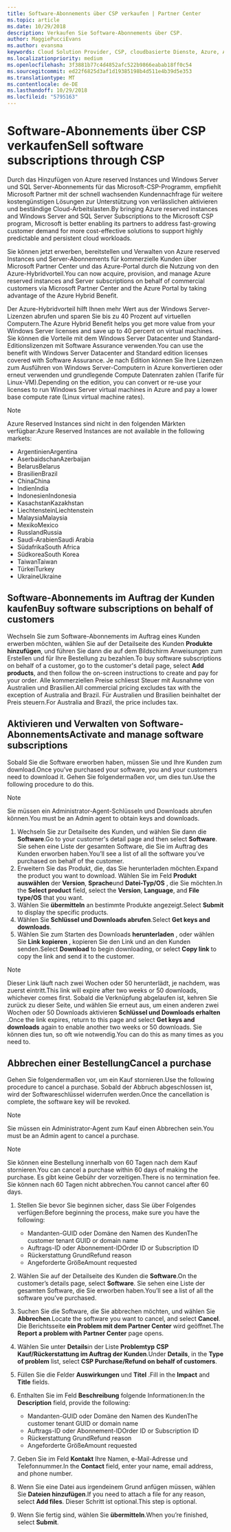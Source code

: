 ```yaml
---
title: Software-Abonnements über CSP verkaufen | Partner Center
ms.topic: article
ms.date: 10/29/2018
description: Verkaufen Sie Software-Abonnements über CSP.
author: MaggiePucciEvans
ms.author: evansma
keywords: Cloud Solution Provider, CSP, cloudbasierte Dienste, Azure, Azure RI, Windows Server, SQL Server, Software-Abonnements
ms.localizationpriority: medium
ms.openlocfilehash: 3f3881b77c4d4852afc522b9866eabab18ff0c54
ms.sourcegitcommit: ed22f6825d3af1d19385198b4d511e4b39d5e353
ms.translationtype: MT
ms.contentlocale: de-DE
ms.lasthandoff: 10/29/2018
ms.locfileid: "5795163"
---
```

# <a name="sell-software-subscriptions-through-csp"></a><span data-ttu-id="7a6f5-104">Software-Abonnements über CSP verkaufen</span><span class="sxs-lookup"><span data-stu-id="7a6f5-104">Sell software subscriptions through CSP</span></span>

<span data-ttu-id="7a6f5-105">Durch das Hinzufügen von Azure reserved Instances und Windows Server und SQL Server-Abonnements für das Microsoft-CSP-Programm, empfiehlt Microsoft Partner mit der schnell wachsenden Kundennachfrage für weitere kostengünstigen Lösungen zur Unterstützung von verlässlichen aktivieren und beständige Cloud-Arbeitslasten.</span><span class="sxs-lookup"><span data-stu-id="7a6f5-105">By bringing Azure reserved instances and Windows Server and SQL Server Subscriptions to the Microsoft CSP program, Microsoft is better enabling its partners to address fast-growing customer demand for more cost-effective solutions to support highly predictable and persistent cloud workloads.</span></span> 

<span data-ttu-id="7a6f5-106">Sie können jetzt erwerben, bereitstellen und Verwalten von Azure reserved Instances und Server-Abonnements für kommerzielle Kunden über Microsoft Partner Center und das Azure-Portal durch die Nutzung von den Azure-Hybridvorteil.</span><span class="sxs-lookup"><span data-stu-id="7a6f5-106">You can now acquire, provision, and manage Azure reserved instances and Server subscriptions on behalf of commercial customers via Microsoft Partner Center and the Azure Portal by taking advantage of the Azure Hybrid Benefit.</span></span> 

<span data-ttu-id="7a6f5-107">Der Azure-Hybridvorteil hilft Ihnen mehr Wert aus der Windows Server-Lizenzen abrufen und sparen Sie bis zu 40 Prozent auf virtuellen Computern.</span><span class="sxs-lookup"><span data-stu-id="7a6f5-107">The Azure Hybrid Benefit helps you get more value from your Windows Server licenses and save up to 40 percent on virtual machines.</span></span> <span data-ttu-id="7a6f5-108">Sie können die Vorteile mit dem Windows Server Datacenter und Standard-Editionslizenzen mit Software Assurance verwenden.</span><span class="sxs-lookup"><span data-stu-id="7a6f5-108">You can use the benefit with Windows Server Datacenter and Standard edition licenses covered with Software Assurance.</span></span> <span data-ttu-id="7a6f5-109">Je nach Edition können Sie Ihre Lizenzen zum Ausführen von Windows Server-Computern in Azure konvertieren oder erneut verwenden und grundlegende Compute Datenraten zahlen (Tarife für Linux-VM).</span><span class="sxs-lookup"><span data-stu-id="7a6f5-109">Depending on the edition, you can convert or re-use your licenses to run Windows Server virtual machines in Azure and pay a lower base compute rate (Linux virtual machine rates).</span></span>

> [!NOTE]  
> <span data-ttu-id="7a6f5-110">Azure Reserved Instances sind nicht in den folgenden Märkten verfügbar:</span><span class="sxs-lookup"><span data-stu-id="7a6f5-110">Azure Reserved Instances are not available in the following markets:</span></span>  
> * <span data-ttu-id="7a6f5-111">Argentinien</span><span class="sxs-lookup"><span data-stu-id="7a6f5-111">Argentina</span></span>
> * <span data-ttu-id="7a6f5-112">Aserbaidschan</span><span class="sxs-lookup"><span data-stu-id="7a6f5-112">Azerbaijan</span></span>
> * <span data-ttu-id="7a6f5-113">Belarus</span><span class="sxs-lookup"><span data-stu-id="7a6f5-113">Belarus</span></span>
> * <span data-ttu-id="7a6f5-114">Brasilien</span><span class="sxs-lookup"><span data-stu-id="7a6f5-114">Brazil</span></span>
> * <span data-ttu-id="7a6f5-115">China</span><span class="sxs-lookup"><span data-stu-id="7a6f5-115">China</span></span>
> * <span data-ttu-id="7a6f5-116">Indien</span><span class="sxs-lookup"><span data-stu-id="7a6f5-116">India</span></span>
> * <span data-ttu-id="7a6f5-117">Indonesien</span><span class="sxs-lookup"><span data-stu-id="7a6f5-117">Indonesia</span></span>
> * <span data-ttu-id="7a6f5-118">Kasachstan</span><span class="sxs-lookup"><span data-stu-id="7a6f5-118">Kazakhstan</span></span>
> * <span data-ttu-id="7a6f5-119">Liechtenstein</span><span class="sxs-lookup"><span data-stu-id="7a6f5-119">Liechtenstein</span></span>
> * <span data-ttu-id="7a6f5-120">Malaysia</span><span class="sxs-lookup"><span data-stu-id="7a6f5-120">Malaysia</span></span>
> * <span data-ttu-id="7a6f5-121">Mexiko</span><span class="sxs-lookup"><span data-stu-id="7a6f5-121">Mexico</span></span>
> * <span data-ttu-id="7a6f5-122">Russland</span><span class="sxs-lookup"><span data-stu-id="7a6f5-122">Russia</span></span>
> * <span data-ttu-id="7a6f5-123">Saudi-Arabien</span><span class="sxs-lookup"><span data-stu-id="7a6f5-123">Saudi Arabia</span></span>
> * <span data-ttu-id="7a6f5-124">Südafrika</span><span class="sxs-lookup"><span data-stu-id="7a6f5-124">South Africa</span></span>
> * <span data-ttu-id="7a6f5-125">Südkorea</span><span class="sxs-lookup"><span data-stu-id="7a6f5-125">South Korea</span></span>
> * <span data-ttu-id="7a6f5-126">Taiwan</span><span class="sxs-lookup"><span data-stu-id="7a6f5-126">Taiwan</span></span>
> * <span data-ttu-id="7a6f5-127">Türkei</span><span class="sxs-lookup"><span data-stu-id="7a6f5-127">Turkey</span></span>
> * <span data-ttu-id="7a6f5-128">Ukraine</span><span class="sxs-lookup"><span data-stu-id="7a6f5-128">Ukraine</span></span>

## <a name="buy-software-subscriptions-on-behalf-of-customers"></a><span data-ttu-id="7a6f5-129">Software-Abonnements im Auftrag der Kunden kaufen</span><span class="sxs-lookup"><span data-stu-id="7a6f5-129">Buy software subscriptions on behalf of customers</span></span>

<span data-ttu-id="7a6f5-130">Wechseln Sie zum Software-Abonnements im Auftrag eines Kunden erwerben möchten, wählen Sie auf der Detailseite des Kunden **Produkte hinzufügen**, und führen Sie dann die auf dem Bildschirm Anweisungen zum Erstellen und für Ihre Bestellung zu bezahlen.</span><span class="sxs-lookup"><span data-stu-id="7a6f5-130">To buy software subscriptions on behalf of a customer, go to the customer's detail page, select **Add products**, and then follow the on-screen instructions to create and pay for your order.</span></span> <span data-ttu-id="7a6f5-131">Alle kommerziellen Preise schliesst Steuer mit Ausnahme von Australien und Brasilien.</span><span class="sxs-lookup"><span data-stu-id="7a6f5-131">All commercial pricing excludes tax with the exception of Australia and Brazil.</span></span> <span data-ttu-id="7a6f5-132">Für Australien und Brasilien beinhaltet der Preis steuern.</span><span class="sxs-lookup"><span data-stu-id="7a6f5-132">For Australia and Brazil, the price includes tax.</span></span>


## <a name="activate-and-manage-software-subscriptions"></a><span data-ttu-id="7a6f5-133">Aktivieren und Verwalten von Software-Abonnements</span><span class="sxs-lookup"><span data-stu-id="7a6f5-133">Activate and manage software subscriptions</span></span>

<span data-ttu-id="7a6f5-134">Sobald Sie die Software erworben haben, müssen Sie und Ihre Kunden zum download.</span><span class="sxs-lookup"><span data-stu-id="7a6f5-134">Once you’ve purchased your software, you and your customers need to download it.</span></span> <span data-ttu-id="7a6f5-135">Gehen Sie folgendermaßen vor, um dies tun.</span><span class="sxs-lookup"><span data-stu-id="7a6f5-135">Use the following procedure to do this.</span></span> 

>[!NOTE]
><span data-ttu-id="7a6f5-136">Sie müssen ein Administrator-Agent-Schlüsseln und Downloads abrufen können.</span><span class="sxs-lookup"><span data-stu-id="7a6f5-136">You must be an Admin agent to obtain keys and downloads.</span></span> 

1. <span data-ttu-id="7a6f5-137">Wechseln Sie zur Detailseite des Kunden, und wählen Sie dann die **Software**.</span><span class="sxs-lookup"><span data-stu-id="7a6f5-137">Go to your customer's detail page and then select **Software**.</span></span> <span data-ttu-id="7a6f5-138">Sie sehen eine Liste der gesamten Software, die Sie im Auftrag des Kunden erworben haben.</span><span class="sxs-lookup"><span data-stu-id="7a6f5-138">You’ll see a list of all the software you’ve purchased on behalf of the customer.</span></span> 
2.  <span data-ttu-id="7a6f5-139">Erweitern Sie das Produkt, die, das Sie herunterladen möchten.</span><span class="sxs-lookup"><span data-stu-id="7a6f5-139">Expand the product you want to download.</span></span> <span data-ttu-id="7a6f5-140">Wählen Sie im Feld **Produkt auswählen** der **Version**, **Sprache**und **Datei-Typ/OS** , die Sie möchten.</span><span class="sxs-lookup"><span data-stu-id="7a6f5-140">In the **Select product** field, select the **Version**, **Language**, and **File type/OS** that you want.</span></span> 
3.  <span data-ttu-id="7a6f5-141">Wählen Sie **übermitteln** an bestimmte Produkte angezeigt.</span><span class="sxs-lookup"><span data-stu-id="7a6f5-141">Select **Submit** to display the specific products.</span></span> 
4.  <span data-ttu-id="7a6f5-142">Wählen Sie **Schlüssel und Downloads abrufen**.</span><span class="sxs-lookup"><span data-stu-id="7a6f5-142">Select **Get keys and downloads**.</span></span> 
5.  <span data-ttu-id="7a6f5-143">Wählen Sie zum Starten des Downloads **herunterladen** , oder wählen Sie **Link kopieren** , kopieren Sie den Link und an den Kunden senden.</span><span class="sxs-lookup"><span data-stu-id="7a6f5-143">Select **Download** to begin downloading, or select **Copy link** to copy the link and send it to the customer.</span></span> 

>[!NOTE]
><span data-ttu-id="7a6f5-144">Dieser Link läuft nach zwei Wochen oder 50 herunterlädt, je nachdem, was zuerst eintritt.</span><span class="sxs-lookup"><span data-stu-id="7a6f5-144">This link will expire after two weeks or 50 downloads, whichever comes first.</span></span> <span data-ttu-id="7a6f5-145">Sobald die Verknüpfung abgelaufen ist, kehren Sie zurück zu dieser Seite, und wählen Sie erneut aus, um einen anderen zwei Wochen oder 50 Downloads aktivieren **Schlüssel und Downloads erhalten** .</span><span class="sxs-lookup"><span data-stu-id="7a6f5-145">Once the link expires, return to this page and select **Get keys and downloads** again to enable another two weeks or 50 downloads.</span></span> <span data-ttu-id="7a6f5-146">Sie können dies tun, so oft wie notwendig.</span><span class="sxs-lookup"><span data-stu-id="7a6f5-146">You can do this as many times as you need to.</span></span> 


## <a name="cancel-a-purchase"></a><span data-ttu-id="7a6f5-147">Abbrechen einer Bestellung</span><span class="sxs-lookup"><span data-stu-id="7a6f5-147">Cancel a purchase</span></span>
<span data-ttu-id="7a6f5-148">Gehen Sie folgendermaßen vor, um ein Kauf stornieren.</span><span class="sxs-lookup"><span data-stu-id="7a6f5-148">Use the following procedure to cancel a purchase.</span></span> <span data-ttu-id="7a6f5-149">Sobald der Abbruch abgeschlossen ist, wird der Softwareschlüssel widerrufen werden.</span><span class="sxs-lookup"><span data-stu-id="7a6f5-149">Once the cancellation is complete, the software key will be revoked.</span></span> 

>[!NOTE]
><span data-ttu-id="7a6f5-150">Sie müssen ein Administrator-Agent zum Kauf einen Abbrechen sein.</span><span class="sxs-lookup"><span data-stu-id="7a6f5-150">You must be an Admin agent to cancel a purchase.</span></span> 

>[!NOTE]
><span data-ttu-id="7a6f5-151">Sie können eine Bestellung innerhalb von 60 Tagen nach dem Kauf stornieren.</span><span class="sxs-lookup"><span data-stu-id="7a6f5-151">You can cancel a purchase within 60 days of making the purchase.</span></span> <span data-ttu-id="7a6f5-152">Es gibt keine Gebühr der vorzeitigen.</span><span class="sxs-lookup"><span data-stu-id="7a6f5-152">There is no termination fee.</span></span> <span data-ttu-id="7a6f5-153">Sie können nach 60 Tagen nicht abbrechen.</span><span class="sxs-lookup"><span data-stu-id="7a6f5-153">You cannot cancel after 60 days.</span></span> 

1.  <span data-ttu-id="7a6f5-154">Stellen Sie bevor Sie beginnen sicher, dass Sie über Folgendes verfügen:</span><span class="sxs-lookup"><span data-stu-id="7a6f5-154">Before beginning the process, make sure you have the following:</span></span> 
    -   <span data-ttu-id="7a6f5-155">Mandanten-GUID oder Domäne den Namen des Kunden</span><span class="sxs-lookup"><span data-stu-id="7a6f5-155">The customer tenant GUID or domain name</span></span>
    -   <span data-ttu-id="7a6f5-156">Auftrags-ID oder Abonnement-ID</span><span class="sxs-lookup"><span data-stu-id="7a6f5-156">Order ID or Subscription ID</span></span>
    -   <span data-ttu-id="7a6f5-157">Rückerstattung Grund</span><span class="sxs-lookup"><span data-stu-id="7a6f5-157">Refund reason</span></span>
    -   <span data-ttu-id="7a6f5-158">Angeforderte Größe</span><span class="sxs-lookup"><span data-stu-id="7a6f5-158">Amount requested</span></span>

2.  <span data-ttu-id="7a6f5-159">Wählen Sie auf der Detailseite des Kunden die **Software**.</span><span class="sxs-lookup"><span data-stu-id="7a6f5-159">On the customer’s details page, select **Software**.</span></span> <span data-ttu-id="7a6f5-160">Sie sehen eine Liste der gesamten Software, die Sie erworben haben.</span><span class="sxs-lookup"><span data-stu-id="7a6f5-160">You’ll see a list of all the software you’ve purchased.</span></span> 

3.  <span data-ttu-id="7a6f5-161">Suchen Sie die Software, die Sie abbrechen möchten, und wählen Sie **Abbrechen**.</span><span class="sxs-lookup"><span data-stu-id="7a6f5-161">Locate the software you want to cancel, and select **Cancel**.</span></span> <span data-ttu-id="7a6f5-162">Die Berichtsseite **ein Problem mit dem Partner Center** wird geöffnet.</span><span class="sxs-lookup"><span data-stu-id="7a6f5-162">The **Report a problem with Partner Center** page opens.</span></span> 

4.  <span data-ttu-id="7a6f5-163">Wählen Sie unter **Details**in der Liste **Problemtyp** **CSP Kauf/Rückerstattung im Auftrag der Kunden**.</span><span class="sxs-lookup"><span data-stu-id="7a6f5-163">Under **Details**, in the **Type of problem** list, select **CSP Purchase/Refund on behalf of customers**.</span></span>

5.  <span data-ttu-id="7a6f5-164">Füllen Sie die Felder **Auswirkungen** und **Titel** .</span><span class="sxs-lookup"><span data-stu-id="7a6f5-164">Fill in the **Impact** and **Title** fields.</span></span> 

6.  <span data-ttu-id="7a6f5-165">Enthalten Sie im Feld **Beschreibung** folgende Informationen:</span><span class="sxs-lookup"><span data-stu-id="7a6f5-165">In the **Description** field, provide the following:</span></span> 
    -   <span data-ttu-id="7a6f5-166">Mandanten-GUID oder Domäne den Namen des Kunden</span><span class="sxs-lookup"><span data-stu-id="7a6f5-166">The customer tenant GUID or domain name</span></span>
    -   <span data-ttu-id="7a6f5-167">Auftrags-ID oder Abonnement-ID</span><span class="sxs-lookup"><span data-stu-id="7a6f5-167">Order ID or Subscription ID</span></span>
    -   <span data-ttu-id="7a6f5-168">Rückerstattung Grund</span><span class="sxs-lookup"><span data-stu-id="7a6f5-168">Refund reason</span></span>
    -   <span data-ttu-id="7a6f5-169">Angeforderte Größe</span><span class="sxs-lookup"><span data-stu-id="7a6f5-169">Amount requested</span></span>

7.  <span data-ttu-id="7a6f5-170">Geben Sie im Feld **Kontakt** Ihre Namen, e-Mail-Adresse und Telefonnummer.</span><span class="sxs-lookup"><span data-stu-id="7a6f5-170">In the **Contact** field, enter your name, email address, and phone number.</span></span> 

8.  <span data-ttu-id="7a6f5-171">Wenn Sie eine Datei aus irgendeinem Grund anfügen müssen, wählen Sie **Dateien hinzufügen**.</span><span class="sxs-lookup"><span data-stu-id="7a6f5-171">If you need to attach a file for any reason, select **Add files**.</span></span> <span data-ttu-id="7a6f5-172">Dieser Schritt ist optional.</span><span class="sxs-lookup"><span data-stu-id="7a6f5-172">This step is optional.</span></span> 

9.  <span data-ttu-id="7a6f5-173">Wenn Sie fertig sind, wählen Sie **übermitteln**.</span><span class="sxs-lookup"><span data-stu-id="7a6f5-173">When you’re finished, select **Submit**.</span></span>
